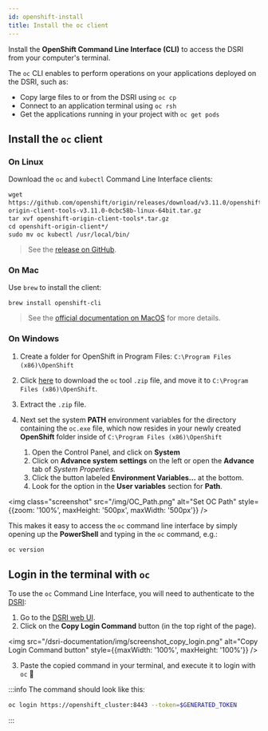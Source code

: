 ```yaml
---
id: openshift-install
title: Install the oc client
---
```



Install the **OpenShift Command Line Interface (CLI)** to access the DSRI from your computer's terminal. 

The `oc` CLI enables to perform operations on your applications deployed on the DSRI, such as:

* Copy large files to or from the DSRI using `oc cp`
* Connect to an application terminal using `oc rsh`
* Get the applications running in your project with `oc get pods`

## Install the `oc` client

### On Linux

Download the `oc` and `kubectl` Command Line Interface clients:

```shell
wget https://github.com/openshift/origin/releases/download/v3.11.0/openshift-origin-client-tools-v3.11.0-0cbc58b-linux-64bit.tar.gz
tar xvf openshift-origin-client-tools*.tar.gz
cd openshift-origin-client*/
sudo mv oc kubectl /usr/local/bin/
```

> See the [release on GitHub](https://github.com/openshift/origin/releases/tag/v3.11.0).

### On Mac

Use `brew` to install the client:

```shell
brew install openshift-cli
```

> See the [official documentation on MacOS](https://docs.okd.io/latest/cli_reference/get_started_cli.html#cli-mac) for more details.

### On Windows

1. Create a folder for OpenShift in Program Files: `C:\Program Files (x86)\OpenShift`
2. Click [here](https://github.com/openshift/origin/releases/download/v3.11.0/openshift-origin-client-tools-v3.11.0-0cbc58b-windows.zip) to download the `oc` tool `.zip` file, and move it to `C:\Program Files (x86)\OpenShift`.

2. Extract the `.zip` file.

3. Next set the system **PATH** environment variables for the directory containing the `oc.exe` file, which now resides in your newly created **OpenShift** folder inside of `C:\Program Files (x86)\OpenShift`
   1. Open the Control Panel, and click on **System**
   2. Click on **Advance system settings** on the left or open the **Advance** tab of *System Properties.* 
   3. Click the button labeled **Environment Variables...** at the bottom. 
   4. Look for the option in the **User variables** section for **Path**.

<img class="screenshot" src="/img/OC_Path.png" alt="Set OC Path" style={{zoom: '100%', maxHeight: '500px', maxWidth: '500px'}} />

This makes it easy to access the `oc` command line interface by simply opening up the **PowerShell** and typing in the `oc` command, e.g.:

```powershell
oc version
```

## Login in the terminal with `oc`

To use the `oc` Command Line Interface, you will need to authenticate to the [DSRI](https://app.dsri.unimaas.nl:8443/console):

1. Go to the [DSRI web UI](https://app.dsri.unimaas.nl:8443/console).
2. Click on the **Copy Login Command** button (in the top right of the page).

<img src="/dsri-documentation/img/screenshot_copy_login.png" alt="Copy Login Command button" style={{maxWidth: '100%', maxHeight: '100%'}} />

3. Paste the copied command in your terminal, and execute it to login with `oc` 🔑


:::info
The command should look like this:

```bash
oc login https://openshift_cluster:8443 --token=$GENERATED_TOKEN
```
:::
